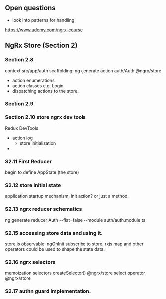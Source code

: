 
## Open questions
* look into patterns for handling 


https://www.udemy.com/ngrx-course



## NgRx Store (Section 2)

### Section 2.8
context src/app/auth
scaffolding: ng generate action auth/Auth
@ngrx/store
* action enumerations
* action classes e.g. Login
* dispatching actions to the store.

### Section 2.9


### Section 2.10 store ngrx dev tools
Redux DevTools
* action log
  * store initialization
* 

### S2.11 First Reducer
begin to define AppState (the store)

### S2.12 store initial state
application startup mechanism, init action? or just a method.

### S2.13 ngrx reducer schematics
ng generate reducer Auth --flat=false --module auth/auth.module.ts

### S2.15 accessing store data and using it.
store is observable.
ngOnInit subscribe to store.
rxjs map and other operators could be used to shape the state data. 

### S2.16 ngrx selectors
memoization
selectors createSelector() @ngrx/store
select operator @ngrx/store

### S2.17 authn guard implementation.
